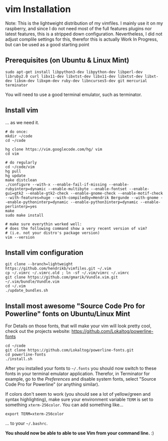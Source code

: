 vim Installation
==

Note: This is the lightweight distribution of my vimfiles. I mainly use it on my raspberry, and since I do not need most of the full features plugins nor latest features, this is a stripped down configuration. Nevertheless, I did not adjust complile settings for this, therefor this is actually Work In Progress, but can be used as a good starting point

Prerequisites (on Ubuntu & Linux Mint)
---
```
sudo apt-get install libpython3-dev libpython-dev libperl-dev libruby2.0 curl libx11-dev libxtst-dev libx11-dev libxtst-dev libxt-dev libsm-dev libxpm-dev ruby-dev libncurses5-dev git mercurial terminator
```
You will need to use a good terminal emulator, such as terminator.

Install vim
---
... as we need it.

```
# do once:
mkdir ~/code
cd ~/code

hg clone https://vim.googlecode.com/hg/ vim
cd vim

# do regularly
cd ~/code/vim
hg pull
hg update
make distclean
./configure --with-x --enable-fail-if-missing --enable-rubyinterp=dynamic --enable-multibyte --enable-fontset --enable-gui=gtk2 --enable-gtk2-check --enable-gnome-check --enable-motif-check --with-features=huge --with-compiledby=Hendrik Bergunde --with-gnome --enable-pythoninterp=dynamic --enable-python3interp=dynamic --enable-perlinterp=yes
make
sudo make install

# make sure everythin worked well:
# does the following command show a very recent version of vim?
# (i.e. not your distro's package version)
vim --version
```

Install vim configuration
---

```
git clone --branch=lightweight https://github.com/hendrikb/vimfiles.git ~/.vim
cp ~/.vimrc ~/.vimrc.old ; ln -sf ~/.vim/vimrc ~/.vimrc
git clone https://github.com/gmarik/Vundle.vim.git ~/.vim/bundle/Vundle.vim
cd ~/.vim
./update_bundles.sh
```

Install most awesome  "Source Code Pro for Powerline" fonts on Ubuntu/Linux Mint
---
For Details on those fonts, that will make your vim will look pretty cool, check out the projects website:
https://github.com/Lokaltog/powerline-fonts

```
cd ~/code
git clone https://github.com/Lokaltog/powerline-fonts.git
cd powerline-fonts
./install.sh
```

After you installed your fonts to ```~/.fonts``` you should now switch to these
fonts in your terminal emulator application. Therefor, in Terminator for
example, go to the *Preferences* and disable system fonts, select "Source Code
Pro for Powerline" (or anything similar).

If colors don't seem to work (you should see a lot of yellow/green and syntax
highlighting), make sure your environment variable ```TERM``` is set to
something ```xterm-256color```. You can add something like...

```
export TERM=xterm-256color
```

... to your ```~/.bashrc```.

**You should now be able to able to use Vim from your command line.** :)
